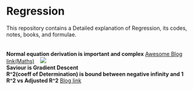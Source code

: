 # Regression

This repository contains a Detailed explanation of Regression, its codes, notes, books, and formulae.<br><br><br>
**Normal equation derivation is important and complex** [Awesome Blog link(Maths)](https://medium.com/swlh/understanding-mathematics-behind-normal-equation-in-linear-regression-aa20dc5a0961) &nbsp;&nbsp;&nbsp;![](https://media.geeksforgeeks.org/wp-content/uploads/Untitled-drawing-1-10.png)<br>
**Saviour is Gradient Descent**<br>
**R^2(coeff of Determination) is bound between negative infinity and 1**<br>
**R^2 vs Adjusted R^2** [Blog link](https://www.analyticsvidhya.com/blog/2020/07/difference-between-r-squared-and-adjusted-r-squared/)
